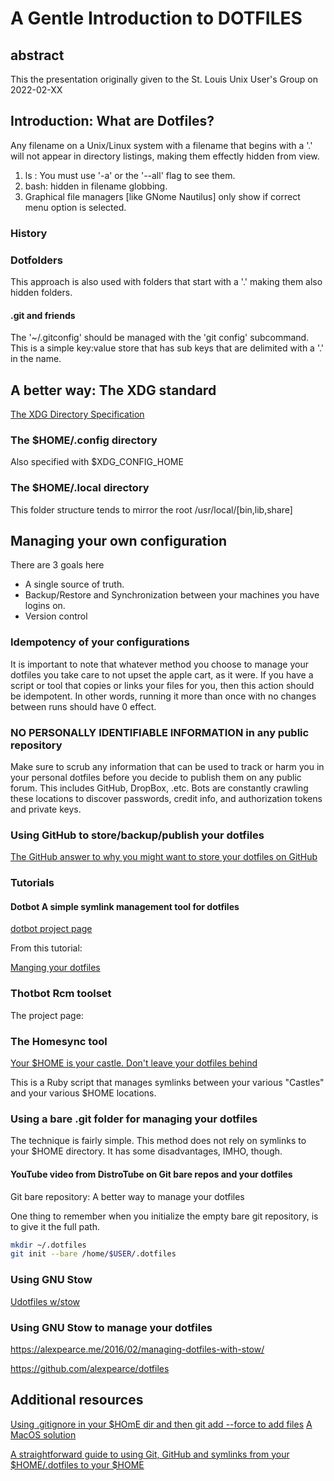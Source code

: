 # A Gentle Introduction to DOTFILES

## abstract

This the presentation originally given to the St. Louis Unix User's Group
on 2022-02-XX



## Introduction: What are Dotfiles?

Any filename on a Unix/Linux system with a filename that  begins with a '.'
will not appear in directory listings, making them effectly hidden from view.

1. ls : You must use '-a' or the '--all' flag to see them.
2. bash: hidden in filename globbing.
3. Graphical file managers [like GNome Nautilus] only show if correct menu option is selected.

### History



### Dotfolders

This approach is also used with folders that start with a '.' making them
also hidden folders.

#### .git and friends

The '~/.gitconfig' should be managed with the 'git config' subcommand.
This is a simple key:value store that has sub keys that are delimited with a '.' in
the name.




## A better way: The XDG standard

[The XDG Directory Specification](https://specifications.freedesktop.org/basedir-spec/basedir-spec-0.8.html#introduction)

### The $HOME/.config directory

Also specified with $XDG_CONFIG_HOME

### The $HOME/.local directory


This folder structure tends to mirror the root  /usr/local/[bin,lib,share]




## Managing your own configuration

There are 3 goals here

- A single source of truth.
- Backup/Restore and Synchronization between your machines you have logins on.
- Version control

### Idempotency of your configurations

It is important to note that whatever method you choose to manage your dotfiles
you take care  to not upset the apple cart, as it were. If you have a script or tool
that copies or links your files for you, then this action should be idempotent.
In other words, running it more than once with no changes between runs should 
have 0 effect.

### NO PERSONALLY IDENTIFIABLE INFORMATION in any public repository

Make sure to scrub any information that can be used to track or harm you
in your personal dotfiles before you decide to publish them on any public  forum.
This includes GitHub, DropBox, .etc. Bots are constantly crawling these locations
to discover passwords, credit info, and authorization tokens and private keys.

### Using GitHub to store/backup/publish your dotfiles

[The GitHub answer to why you might want to store your dotfiles on GitHub](http://dotfiles.github.io)

### Tutorials

[](http://dotfiles.github.io/tutorials/)

#### Dotbot A simple symlink management tool for dotfiles

[dotbot project page](https://github.com/anishathalye/dotbot)

From this tutorial:

[Manging your dotfiles](https://www.anishathalye.com/2014/08/03/managing-your-dotfiles/)


### Thotbot Rcm toolset

[](http://thoughtbot.github.io/rcm/rcm.7.html)

The project page:

[](https://github.com/thoughtbot/rcm)


### The Homesync tool

[Your $HOME is your castle. Don't leave your dotfiles behind](https://github.com/technicalpickles/homesick)

This is a Ruby script that manages symlinks between your various "Castles" and your
various $HOME locations.

### Using a bare .git folder for managing your dotfiles

The technique is fairly simple. This method does not rely on symlinks to your
$HOME directory. It has some disadvantages, IMHO, though.

[](https://www.atlassian.com/git/tutorials/dotfiles)

#### YouTube video from DistroTube on Git bare repos and your dotfiles

Git bare repository: A better way to manage your dotfiles[](https://www.youtube.com/watch?v=tBoLDpTWVOM)


One thing to remember when you initialize the empty bare git repository,
is to give it the full path.

```bash
mkdir ~/.dotfiles
git init --bare /home/$USER/.dotfiles
```





### Using GNU Stow
[Udotfiles w/stow](https://dotfiles.github.io)

### Using GNU Stow to manage your dotfiles

https://alexpearce.me/2016/02/managing-dotfiles-with-stow/

https://github.com/alexpearce/dotfiles


## Additional resources

[Using .gitignore in your $HOmE dir and then git add --force to add files](https://drewdevault.com/2019/12/30/dotfiles.html)
[A MacOS solution](https://driesvints.com/blog/getting-started-with-dotfiles/)

[A straightforward guide to using Git, GitHub and symlinks from your $HOME/.dotfiles to your $HOME](http://blog.smalleycreative.com/tutorials/using-git-and-github-to-manage-your-dotfiles/)
